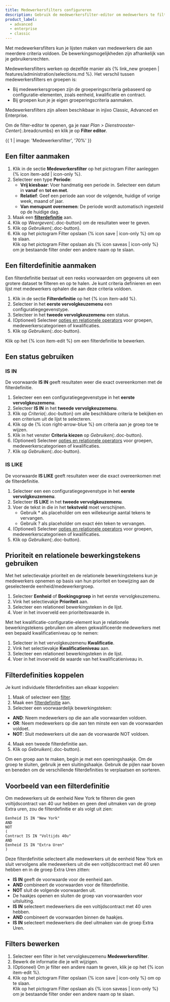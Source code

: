 ```yaml
---
title: Medewerkersfilters configureren
description: Gebruik de medewerkersfilter-editor om medewerkers te filteren op basis van een combinatie van criteria.
product_label:
  - advanced
  - enterprise
  - classic
---
```


Met medewerkersfilters kun je lijsten maken van medewerkers die aan meerdere criteria voldoen. De bewerkingsmogelijkheden zijn afhankelijk van je gebruikersrechten.

Medewerkersfilters werken op dezelfde manier als {% link_new groepen | features/administration/selections.md %}. Het verschil tussen medewerkersfilters en groepen is:

- Bij medewerkersgroepen zijn de groeperingscriteria gebaseerd op configuratie-elementen, zoals eenheid, kwalificatie en contract.
- Bij groepen kun je je eigen groeperingscriteria aanmaken.

Medewerkersfilters zijn alleen beschikbaar in injixo Classic, Advanced en Enterprise.
  
Om de filter-editor te openen, ga je naar _Plan > Dienstrooster-Center_{:.breadcrumbs} en klik je op **Filter editor**.

   {{ 1 | image: 'Medewerkersfilter', '70%' }}

## Een filter aanmaken

1. Klik in de sectie **Medewerkersfilter** op het pictogram Filter aanleggen {% icon item-add | icon-only %}.
2. Selecteer een type **Periode**:<br>
    - **Vrij kiesbaar**: Voer handmatig een periode in. Selecteer een datum in **vanaf** en **tot en met**.<br>
    - **Relatief**: Geef een periode aan voor de volgende, huidige of vorige week, maand of jaar.<br>
    - **Van menupunt overnemen**: De periode wordt automatisch ingesteld op de huidige dag.
3. Maak een [**filterdefinitie**](#een-filterdefinitie-aanmaken) aan.
4. Klik op _Weergeven_{:.doc-button} om de resultaten weer te geven.
5. Klik op _Gebruiken_{:.doc-button}.
6. Klik op het pictogram Filter opslaan {% icon save | icon-only %} om op te slaan.<br>Klik op het pictogram Filter opslaan als {% icon saveas | icon-only %} om je bestaande filter onder een andere naam op te slaan.

## Een filterdefinitie aanmaken

Een filterdefinitie bestaat uit een reeks voorwaarden om gegevens uit een grotere dataset te filteren en op te halen. Je kunt criteria definieren en een lijst met medewerkers ophalen die aan deze criteria voldoen.

1. Klik in de sectie **Filterdefinitie** op het {% icon item-add %}.
2. Selecteer in het **eerste vervolgkeuzemenu** een configuratiegegevenstype.
3. Selecteer in het **tweede vervolgkeuzemenu** een status.
4. (Optioneel) Selecteer [opties en relationele operators](#prioriteit-en-relationele-bewerkingstekens-gebruiken) voor groepen, medewerkerscategorieen of kwalificaties.
5. Klik op _Gebruiken_{:.doc-button}.

Klik op het {% icon item-edit %} om een filterdefinitie te bewerken.

## Een status gebruiken

### IS IN

De voorwaarde **IS IN** geeft resultaten weer die exact overeenkomen met de filterdefinitie.
 
1. Selecteer een een configuratiegegevenstype in het **eerste vervolgkeuzemenu**.
2. Selecteer **IS IN** in het **tweede vervolgkeuzemenu**.
3. Klik op _Criteria_{:.doc-button} om alle beschikbare criteria te bekijken en een criterium uit de lijst te selecteren.
4. Klik op de {% icon right-arrow-blue %} om criteria aan je groep toe te wijzen.
5. Klik in het venster **Criteria kiezen** op _Gebruiken_{:.doc-button}.
6. (Optioneel) Selecteer [opties en relationele operators](#prioriteit-en-relationele-bewerkingstekens-gebruiken) voor groepen, medewerkerscategorieen of kwalificaties.
7. Klik op _Gebruiken_{:.doc-button}.

### IS LIKE

De voorwaarde **IS LIKE** geeft resultaten weer die exact overeenkomen met de filterdefinitie.

1. Selecteer een een configuratiegegevenstype in het **eerste vervolgkeuzemenu**.
2. Selecteer **IS LIKE** in het **tweede vervolgkeuzemenu**.
3. Voer de tekst in die in het **tekstveld** moet verschijnen.
    - Gebruik * als placeholder om een willekeurige aantal tekens te vervangen.
    - Gebruik ? als placeholder om exact één teken te vervangen.
4. (Optioneel) Selecteer [opties en relationele operators](#prioriteit-en-relationele-bewerkingstekens-gebruiken) voor groepen, medewerkerscategorieen of kwalificaties.
7. Klik op _Gebruiken_{:.doc-button}.

## Prioriteit en relationele bewerkingstekens gebruiken

Met het selectievakje prioriteit en de relationele bewerkingstekens kun je medewerkers opnemen op basis van hun prioriteit en toewijzing aan de geselecteerde eenheid/medewerkergroep.  

1. Selecteer **Eenheid** of **Boekingsgroep** in het eerste vervolgkeuzemenu.
2. Vink het selectievakje **Prioriteit** aan.
3. Selecteer een relationeel bewerkingsteken in de lijst.
4. Voer in het invoerveld een prioriteitswaarde in.

Met het kwalificatie-configuratie-element kun je relationele bewerkingstekens gebruiken om alleen gekwalificeerde medewerkers met een bepaald kwalificatieniveau op te nemen:  

1. Selecteer in het vervolgkeuzemenu **Kwalificatie**.
2. Vink het selectievakje **Kwalificatieniveau** aan.
3. Selecteer een relationeel bewerkingsteken in de lijst.
4. Voer in het invoerveld de waarde van het kwalificatieniveau in.

## Filterdefinities koppelen

Je kunt individuele filterdefinities aan elkaar koppelen:

1. Maak of selecteer een [filter](#een-filter-aanmaken).
2. Maak een [filterdefinitie](#een-filterdefinitie-aanmaken) aan.
3. Selecteer een voorwaardelijk bewerkingsteken:<br>
  - **AND**: Neem medewerkers op die aan alle voorwaarden voldoen.  
  - **OR**: Neem medewerkers op die aan ten minste een van de voorwaarden voldoet.  
  - **NOT**: Sluit medewerkers uit die aan de voorwaarde NOT voldoen.
4. Maak een tweede filterdefinitie aan.
5. Klik op _Gebruiken_{:.doc-button}.

Om een groep aan te maken, begin je met een openingshaakje. Om de groep te sluiten, gebruik je een sluitingshaakje. Gebruik de pijlen naar boven en beneden om de verschillende filterdefinities te verplaatsen en sorteren.

## Voorbeeld van een filterdefinitie

Om medewerkers uit de eenheid New York te filteren die geen voltijdscontract van 40 uur hebben en geen deel uitmaken van de groep Extra uren, zou de filterdefinitie er als volgt uit zien:


```
Eenheid IS IN "New York"
AND
NOT
(
Contract IS IN "Voltijds 40u"
AND
Eenheid IS IN "Extra Uren"
)
```

Deze filterdefinitie selecteert alle medewerkers uit de eenheid New York en sluit vervolgens alle medewerkers uit die een voltijdscontract met 40 uren hebben en in de groep Extra Uren zitten:

- **IS IN** geeft de voorwaarde voor de eenheid aan.
- **AND** combineert de voorwaarden voor de filterdefinitie.
- **NOT** sluit de volgende voorwaarden uit.
- De haakjes openen en sluiten de groep van voorwaarden voor uitsluiting.
- **IS IN** selecteert medewerkers die een voltijdscontract met 40 uren hebben.
- **AND** combineert de voorwaarden binnen de haakjes.
- **IS IN** selecteert medewerkers die deel uitmaken van de groep Extra Uren.

## Filters bewerken

1. Selecteer een filter in het vervolgkeuzemenu **Medewerkersfilter**.
2. Bewerk de informatie die je wilt wijzigen.
3. (Optioneel) Om je filter een andere naam te geven, klik je op het {% icon item-edit %}.
4. Klik op het pictogram Filter opslaan {% icon save | icon-only %} om op te slaan.<br>Klik op het pictogram Filter opslaan als {% icon saveas | icon-only %} om je bestaande filter onder een andere naam op te slaan.

